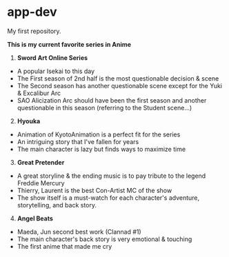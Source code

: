 # app-dev
 My first repository.

**This is my current favorite series in Anime**

1. **Sword Art Online Series**
- A popular Isekai to this day
- The First season of 2nd half is the most questionable decision & scene
- The Second season has another questionable scene except for the Yuki & Excalibur Arc
- SAO Alicization Arc should have been the first season and another questionable in this season (referring to the Student scene...)
  
2. **Hyouka**
- Animation of KyotoAnimation is a perfect fit for the series
- An intriguing story that I've fallen for years
- The main character is lazy but finds ways to maximize time

3. **Great Pretender**
- A great storyline & the ending music is to pay tribute to the legend Freddie Mercury
- Thierry, Laurent is the best Con-Artist MC of the show
- The show itself is a must-watch for each character's adventure, storytelling, and back story.

4. **Angel Beats**
- Maeda, Jun second best work (Clannad #1)
- The main character's back story is very emotional & touching
- The first anime that made me cry

